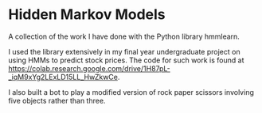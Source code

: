 # Hidden Markov Models

A collection of the work I have done with the Python library hmmlearn. 

I used the library extensively in my final year undergraduate project on using HMMs to predict stock prices. The code for such work is found at https://colab.research.google.com/drive/1H87pL-_iqM9xYg2LExLD15LL_HwZkwCe.

I also built a bot to play a modified version of rock paper scissors involving five objects rather than three. 
